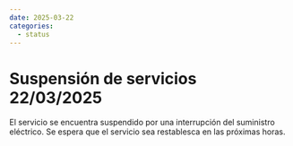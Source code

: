 ```yaml
---
date: 2025-03-22
categories:
  - status
---
```


# Suspensión de servicios 22/03/2025

<!-- more -->

El servicio se encuentra suspendido por una interrupción del suministro eléctrico. Se espera que el servicio sea restablesca en las próximas horas.